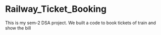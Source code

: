 # Railway_Ticket_Booking
This is my sem-2 DSA project. We built a code to book tickets of train and show the bill
